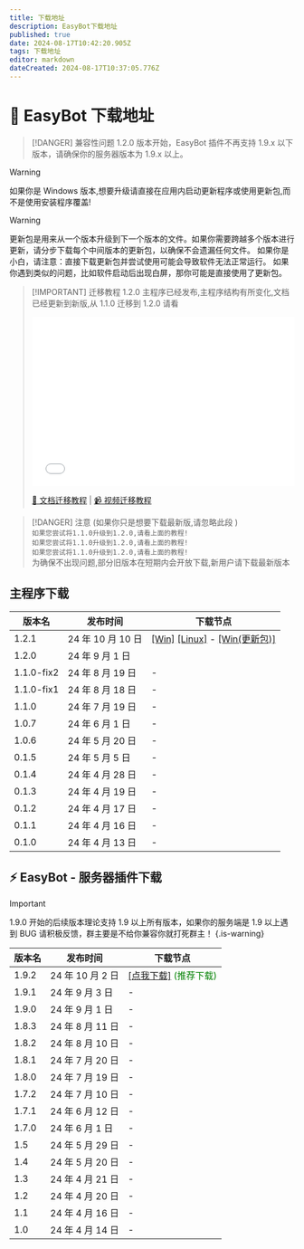 ```yaml
---
title: 下载地址
description: EasyBot下载地址
published: true
date: 2024-08-17T10:42:20.905Z
tags: 下载地址
editor: markdown
dateCreated: 2024-08-17T10:37:05.776Z
---
```


# 🤖 EasyBot 下载地址

> [!DANGER] 兼容性问题
> 1.2.0 版本开始，EasyBot 插件不再支持 1.9.x 以下版本，请确保你的服务器版本为 1.9.x 以上。

> [!WARNING]
> 如果你是 Windows 版本,想要升级请直接在应用内启动更新程序或使用更新包,而不是使用安装程序覆盖!

> [!WARNING]
> 更新包是用来从一个版本升级到下一个版本的文件。如果你需要跨越多个版本进行更新，请分步下载每个中间版本的更新包，以确保不会遗漏任何文件。
> 如果你是小白，请注意：直接下载更新包并尝试使用可能会导致软件无法正常运行。
> 如果你遇到类似的问题，比如软件启动后出现白屏，那你可能是直接使用了更新包。

> [!IMPORTANT] 迁移教程
> 1.2.0 主程序已经发布,主程序结构有所变化,文档已经更新到新版,从 1.1.0 迁移到 1.2.0 请看
>
> <iframe src="//player.bilibili.com/player.html?bvid=BV1jkHJeaE9U&high_quality=1&danmaku=1" allowfullscreen="allowfullscreen" width="100%" height="300px" scrolling="no" frameborder="0" sandbox="allow-top-navigation allow-same-origin allow-forms allow-scripts"></iframe>
>
> [📕 文档迁移教程](/migrate/index) | [📹 视频迁移教程](https://www.bilibili.com/video/BV1jkHJeaE9U/)

> [!DANGER] 注意 (如果你只是想要下载最新版,请忽略此段 )  
> `如果您尝试将1.1.0升级到1.2.0,请看上面的教程!`  
> `如果您尝试将1.1.0升级到1.2.0,请看上面的教程!`  
> `如果您尝试将1.1.0升级到1.2.0,请看上面的教程!`  
> 为确保不出现问题,部分旧版本在短期内会开放下载,新用户请下载最新版本

## 主程序下载

| 版本名     | 发布时间          | 下载节点                                                                                                                                                                                                                                                                  |
| ---------- | ----------------- | ------------------------------------------------------------------------------------------------------------------------------------------------------------------------------------------------------------------------------------------------------------------------- |
| 1.2.1      | 24 年 10 月 10 日 | [\[Win\]](https://alist.saklit.com/d/EasyBot/App/EasyBot-Installer-1.2.1.exe) [\[Linux\]](https://alist.saklit.com/d/EasyBot/App/EasyBot-Linux-1.2.1.tar.xz) - [\[Win(更新包)\]](https://alist.saklit.com/d/EasyBot/%E6%9B%B4%E6%96%B0%E5%8C%85/EasyBot_1_2_1_update.zip) |
| 1.2.0      | 24 年 9 月 1 日   |                                                                                                                                                                                                                                                                           |
| 1.1.0-fix2 | 24 年 8 月 19 日  | -                                                                                                                                                                                                                                                                         |
| 1.1.0-fix1 | 24 年 8 月 18 日  | -                                                                                                                                                                                                                                                                         |
| 1.1.0      | 24 年 7 月 19 日  | -                                                                                                                                                                                                                                                                         |
| 1.0.7      | 24 年 6 月 1 日   | -                                                                                                                                                                                                                                                                         |
| 1.0.6      | 24 年 5 月 20 日  | -                                                                                                                                                                                                                                                                         |
| 0.1.5      | 24 年 5 月 5 日   | -                                                                                                                                                                                                                                                                         |
| 0.1.4      | 24 年 4 月 28 日  | -                                                                                                                                                                                                                                                                         |
| 0.1.3      | 24 年 4 月 19 日  | -                                                                                                                                                                                                                                                                         |
| 0.1.2      | 24 年 4 月 17 日  | -                                                                                                                                                                                                                                                                         |
| 0.1.1      | 24 年 4 月 16 日  | -                                                                                                                                                                                                                                                                         |
| 0.1.0      | 24 年 4 月 13 日  | -                                                                                                                                                                                                                                                                         |

## ⚡ EasyBot - 服务器插件下载

> [!IMPORTANT]
> 1.9.0 开始的后续版本理论支持 1.9 以上所有版本，如果你的服务端是 1.9 以上遇到 BUG 请积极反馈，群主要是不给你兼容你就打死群主！
> {.is-warning}

| 版本名 | 发布时间         | 下载节点                                                                                                                  |
| ------ | ---------------- | ------------------------------------------------------------------------------------------------------------------------- |
| 1.9.2  | 24 年 10 月 2 日 | [\[点我下载\]](https://alist.saklit.com/d/EasyBot/Plugin/EasyBot-1.9.2.jar) <label style="color:green">(推荐下载)</label> |
| 1.9.1  | 24 年 9 月 3 日  | -                                                                                                                         |
| 1.9.0  | 24 年 9 月 1 日  | -                                                                                                                         |
| 1.8.3  | 24 年 8 月 11 日 | -                                                                                                                         |
| 1.8.2  | 24 年 8 月 10 日 | -                                                                                                                         |
| 1.8.1  | 24 年 7 月 20 日 | -                                                                                                                         |
| 1.8.0  | 24 年 7 月 19 日 | -                                                                                                                         |
| 1.7.2  | 24 年 7 月 10 日 | -                                                                                                                         |
| 1.7.1  | 24 年 6 月 12 日 | -                                                                                                                         |
| 1.7.0  | 24 年 6 月 1 日  | -                                                                                                                         |
| 1.5    | 24 年 5 月 29 日 | -                                                                                                                         |
| 1.4    | 24 年 5 月 20 日 | -                                                                                                                         |
| 1.3    | 24 年 4 月 21 日 | -                                                                                                                         |
| 1.2    | 24 年 4 月 20 日 | -                                                                                                                         |
| 1.1    | 24 年 4 月 16 日 | -                                                                                                                         |
| 1.0    | 24 年 4 月 14 日 | -                                                                                                                         |
